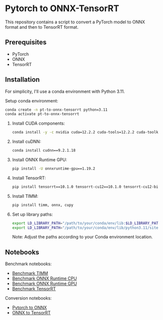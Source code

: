 # Pytorch to ONNX-TensorRT

This repository contains a script to convert a PyTorch model to ONNX format and then to TensorRT format.

## Prerequisites

- PyTorch
- ONNX
- TensorRT

## Installation
For simplicity, I'll use a conda environment with Python 3.11.

Setup conda environment:
```bash
conda create -n pt-to-onnx-tensorrt python=3.11
conda activate pt-to-onnx-tensorrt
```


1. Install CUDA components:
   ```bash
   conda install -y -c nvidia cuda=12.2.2 cuda-tools=12.2.2 cuda-toolkit=12.2.2 cuda-version=12.2 cuda-command-line-tools=12.2.2 cuda-compiler=12.2.2 cuda-runtime=12.2.2
   ```

2. Install cuDNN:
   ```bash
   conda install cudnn==9.2.1.18
   ```

3. Install ONNX Runtime GPU:
   ```bash
   pip install -U onnxruntime-gpu==1.19.2
   ```
4. Install TensorRT:
   ```bash
   pip install tensorrt==10.1.0 tensorrt-cu12==10.1.0 tensorrt-cu12-bindings==10.1.0 tensorrt-cu12-libs==10.1.0
   ```

5. Install TIMM:
   ```bash
   pip install timm, onnx, cupy
   ```

6. Set up library paths:
   ```bash
   export LD_LIBRARY_PATH="/path/to/your/conda/env/lib:$LD_LIBRARY_PATH"
   export LD_LIBRARY_PATH="/path/to/your/conda/env/lib/python3.11/site-packages/tensorrt_libs:$LD_LIBRARY_PATH"
   ```
   Note: Adjust the paths according to your Conda environment location.


## Notebooks
Benchmark notebooks:
- [Benchmark TIMM](./notebooks/benchmark_timm.ipynb)
- [Benchmark ONNX Runtime CPU](./notebooks/benchmark_onnxruntime_cpu.ipynb)
- [Benchmark ONNX Runtime GPU](./notebooks/benchmark_onnxruntime_gpu.ipynb)
- [Benchmark TensorRT](./notebooks/benchmark_tensorrt.ipynb)


Conversion notebooks:
- [Pytorch to ONNX](./notebooks/pytorch_to_onnx.ipynb)
- [ONNX to TensorRT](./notebooks/onnx_to_tensorrt.ipynb)    
